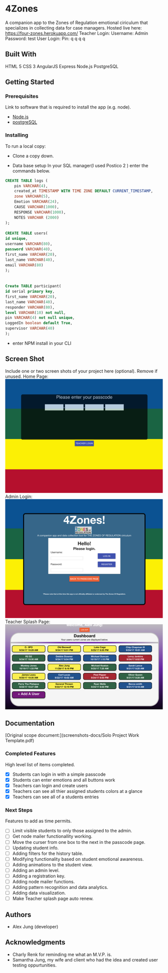 # 4Zones

A companion app to the Zones of Regulation emotional ciriculum that specializes in collecting data for case managers.
Hosted live here: https://four-zones.herokuapp.com/
Teacher Login:
  Username: Admin
  Password: test
User Login:
  Pin: q q q q

## Built With

HTML 5
CSS 3
AngularJS
Express
Node.js
PostgreSQL

## Getting Started

### Prerequisites

Link to software that is required to install the app (e.g. node).

- [Node.js](https://nodejs.org/en/)
- [postgreSQL](https://www.postgresql.org/)


### Installing

To run a local copy:

- Clone a copy down.

- Data base setup
In your SQL manager(I used Postico 2 ) enter the commands below. 

```sql
CREATE TABLE logs (
    pin VARCHAR(4),
    created_at TIMESTAMP WITH TIME ZONE DEFAULT CURRENT_TIMESTAMP,
    zone VARCHAR(5),
    Emotion VARCHAR(24),
    CAUSE VARCHAR(1000),
    RESPONSE VARCHAR(1000),
    NOTES VARCHAR (2000)
);

CREATE TABLE users(
id unique,
username VARCHAR(80),
password VARCHAR(40),
first_name VARCHAR(20),
last_name VARCHAR(40),
email VARCHAR(80)
);


Create TABLE participant(
id serial primary key,
first_name VARCHAR(20),
last_name VARCHAR(40),
responder VARCHAR(80),
level VARCHAR(10) not null,
pin VARCHAR(4) not null unique,
LoggedIn boolean default True,
supervisor VARCHAR(40)
);
```

- enter NPM install in your CLI

## Screen Shot

Include one or two screen shots of your project here (optional). Remove if unused.
Home Page:
![Student login screen/homepage](screenshots-docs/homepage.png)
Admin Login:
![Teacher Login](screenshots-docs/admin-login.png)
Teacher Splash Page:
![Teacher landing page](screenshots-docs/splash.png)

## Documentation

[Original scope document:](screenshots-docs/Solo Project Work Template.pdf)

### Completed Features

High level list of items completed.

- [x] Students can login in with a simple passcode
- [x] Students can enter emotions and all buttons work
- [x] Teachers can login and create users
- [x] Teachers can see all thier assigned students colors at a glance
- [x] Teachers can see all of a students entries 

### Next Steps

Features to add as time permits.

- [ ] Limit visible students to only those assigned to the admin.
- [ ] Get node mailer functionallity working.
- [ ] Move the curser from one box to the next in the passcode page.
- [ ] Updating student info.
- [ ] Adding filters for the history table.
- [ ] Modifying functionality based on student emotional awareness.
- [ ] Adding animations to the student view.
- [ ] Adding an admin level.
- [ ] Adding a registration key.
- [ ] Adding node mailer functions.
- [ ] Adding pattern recognition and data analytics.
- [ ] Adding data visualization.
- [ ] Make Teacher splash page auto renew. 

## Authors

* Alex Jung (developer)

## Acknowledgments

* Charly Renk for reminding me what an M.V.P. is.
* Samantha Jung, my wife and client who had the idea and created user testing oppurtunities.
